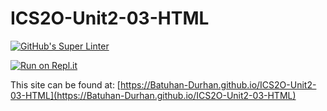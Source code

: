 # ICS2O-Unit2-03-HTML

[![GitHub's Super Linter](https://github.com/Batuhan-Durhan/ICS2O-Unit2-03-HTML/workflows/GitHub's%20Super%20Linter/badge.svg)](https://github.com/Batuhan-Durhan/ICS2O-Unit2-03-HTML/actions)

[![Run on Repl.it](https://repl.it/badge/github/Batuhan-Durhan/ICS2O-Unit2-03-HTML)](https://repl.it/github/Batuhan-Durhan/ICS2O-Unit2-03-HTML)

This site can be found at: [https://Batuhan-Durhan.github.io/ICS2O-Unit2-03-HTML](https://Batuhan-Durhan.github.io/ICS2O-Unit2-03-HTML)
